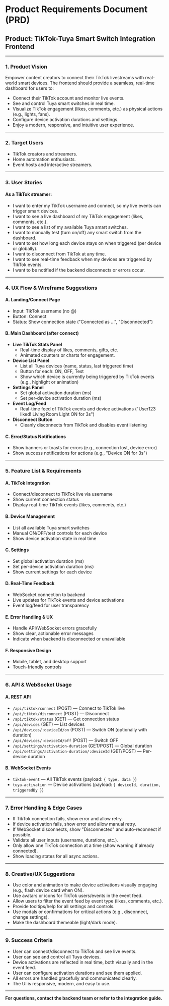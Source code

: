 # Product Requirements Document (PRD)

## Product: TikTok-Tuya Smart Switch Integration Frontend

---

### 1. Product Vision

Empower content creators to connect their TikTok livestreams with real-world smart devices. The frontend should provide a seamless, real-time dashboard for users to:
- Connect their TikTok account and monitor live events.
- See and control Tuya smart switches in real time.
- Visualize TikTok engagement (likes, comments, etc.) as physical actions (e.g., lights, fans).
- Configure device activation durations and settings.
- Enjoy a modern, responsive, and intuitive user experience.

---

### 2. Target Users
- TikTok creators and streamers.
- Home automation enthusiasts.
- Event hosts and interactive streamers.

---

### 3. User Stories

#### **As a TikTok streamer:**
- I want to enter my TikTok username and connect, so my live events can trigger smart devices.
- I want to see a live dashboard of my TikTok engagement (likes, comments, etc.).
- I want to see a list of my available Tuya smart switches.
- I want to manually test (turn on/off) any smart switch from the dashboard.
- I want to set how long each device stays on when triggered (per device or globally).
- I want to disconnect from TikTok at any time.
- I want to see real-time feedback when my devices are triggered by TikTok events.
- I want to be notified if the backend disconnects or errors occur.

---

### 4. UX Flow & Wireframe Suggestions

#### **A. Landing/Connect Page**
- Input: TikTok username (no @)
- Button: Connect
- Status: Show connection state ("Connected as ...", "Disconnected")

#### **B. Main Dashboard (after connect)**
- **Live TikTok Stats Panel**
  - Real-time display of likes, comments, gifts, etc.
  - Animated counters or charts for engagement.
- **Device List Panel**
  - List all Tuya devices (name, status, last triggered time)
  - Button for each: ON, OFF, Test
  - Show which device is currently being triggered by TikTok events (e.g., highlight or animation)
- **Settings Panel**
  - Set global activation duration (ms)
  - Set per-device activation duration (ms)
- **Event Log/Feed**
  - Real-time feed of TikTok events and device activations ("User123 liked! Living Room Light ON for 3s")
- **Disconnect Button**
  - Cleanly disconnects from TikTok and disables event listening

#### **C. Error/Status Notifications**
- Show banners or toasts for errors (e.g., connection lost, device error)
- Show success notifications for actions (e.g., "Device ON for 3s")

---

### 5. Feature List & Requirements

#### **A. TikTok Integration**
- Connect/disconnect to TikTok live via username
- Show current connection status
- Display real-time TikTok events (likes, comments, etc.)

#### **B. Device Management**
- List all available Tuya smart switches
- Manual ON/OFF/test controls for each device
- Show device activation state in real time

#### **C. Settings**
- Set global activation duration (ms)
- Set per-device activation duration (ms)
- Show current settings for each device

#### **D. Real-Time Feedback**
- WebSocket connection to backend
- Live updates for TikTok events and device activations
- Event log/feed for user transparency

#### **E. Error Handling & UX**
- Handle API/WebSocket errors gracefully
- Show clear, actionable error messages
- Indicate when backend is disconnected or unavailable

#### **F. Responsive Design**
- Mobile, tablet, and desktop support
- Touch-friendly controls

---

### 6. API & WebSocket Usage

#### **A. REST API**
- `/api/tiktok/connect` (POST) — Connect to TikTok live
- `/api/tiktok/disconnect` (POST) — Disconnect
- `/api/tiktok/status` (GET) — Get connection status
- `/api/devices` (GET) — List devices
- `/api/devices/:deviceId/on` (POST) — Switch ON (optionally with duration)
- `/api/devices/:deviceId/off` (POST) — Switch OFF
- `/api/settings/activation-duration` (GET/POST) — Global duration
- `/api/settings/activation-duration/:deviceId` (GET/POST) — Per-device duration

#### **B. WebSocket Events**
- `tiktok-event` — All TikTok events (payload: `{ type, data }`)
- `tuya-activation` — Device activations (payload: `{ deviceId, duration, triggeredBy }`)

---

### 7. Error Handling & Edge Cases
- If TikTok connection fails, show error and allow retry.
- If device activation fails, show error and allow manual retry.
- If WebSocket disconnects, show "Disconnected" and auto-reconnect if possible.
- Validate all user inputs (username, durations, etc.).
- Only allow one TikTok connection at a time (show warning if already connected).
- Show loading states for all async actions.

---

### 8. Creative/UX Suggestions
- Use color and animation to make device activations visually engaging (e.g., flash device card when ON).
- Use avatars or icons for TikTok users/events in the event feed.
- Allow users to filter the event feed by event type (likes, comments, etc.).
- Provide tooltips/help for all settings and controls.
- Use modals or confirmations for critical actions (e.g., disconnect, change settings).
- Make the dashboard themeable (light/dark mode).

---

### 9. Success Criteria
- User can connect/disconnect to TikTok and see live events.
- User can see and control all Tuya devices.
- Device activations are reflected in real time, both visually and in the event feed.
- User can configure activation durations and see them applied.
- All errors are handled gracefully and communicated clearly.
- The UI is responsive, modern, and easy to use.

---


**For questions, contact the backend team or refer to the integration guide.** 